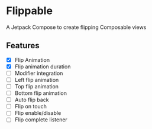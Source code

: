 # Flippable
A Jetpack Compose to create flipping Composable views

## Features
- [x] Flip Animation
- [x] Flip animation duration
- [ ] Modifier integration
- [ ] Left flip animation
- [ ] Top flip animation
- [ ] Bottom flip animation
- [ ] Auto flip back
- [ ] Flip on touch
- [ ] Flip enable/disable
- [ ] Flip complete listener
